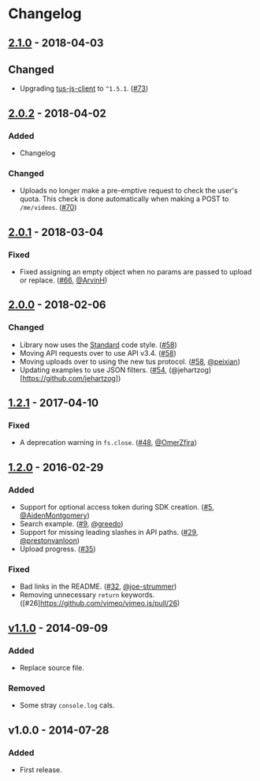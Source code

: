# Changelog

## [2.1.0] - 2018-04-03
## Changed
- Upgrading [tus-js-client](https://www.npmjs.com/package/tus-js-client) to `^1.5.1`. ([#73](https://github.com/vimeo/vimeo.js/issues/73))

## [2.0.2] - 2018-04-02
### Added
- Changelog

### Changed
- Uploads no longer make a pre-emptive request to check the user's quota. This check is done automatically when making a POST to `/me/videos`. ([#70](https://github.com/vimeo/vimeo.js/pull/70))

## [2.0.1] - 2018-03-04
### Fixed
- Fixed assigning an empty object when no params are passed to upload or replace. ([#66](https://github.com/vimeo/vimeo.js/pull/66), [@ArvinH](https://github.com/ArvinH))

## [2.0.0] - 2018-02-06
### Changed
- Library now uses the [Standard](https://standardjs.com/) code style.  ([#58](https://github.com/vimeo/vimeo.js/pull/58))
- Moving API requests over to use API v3.4. ([#58](https://github.com/vimeo/vimeo.js/pull/58))
- Moving uploads over to using the new tus protocol. ([#58](https://github.com/vimeo/vimeo.js/pull/58), [@peixian](https://github.com/peixian))
- Updating examples to use JSON filters. ([#54](https://github.com/vimeo/vimeo.js/pull/54), (@jehartzog)[https://github.com/jehartzog])

## [1.2.1] - 2017-04-10
### Fixed
- A deprecation warning in `fs.close`. ([#48](https://github.com/vimeo/vimeo.js/issues/48), [@OmerZfira](https://github.com/OmerZfira))

## [1.2.0] - 2016-02-29
### Added
- Support for optional access token during SDK creation. ([#5](https://github.com/vimeo/vimeo.js/pull/5), [@AidenMontgomery](https://github.com/AidenMontgomery))
- Search example. ([#9](https://github.com/vimeo/vimeo.js/pull/9), [@greedo](https://github.com/greedo))
- Support for missing leading slashes in API paths. ([#29](https://github.com/vimeo/vimeo.js/pull/29), [@prestonvanloon](https://github.com/prestonvanloon))
- Upload progress. ([#35](https://github.com/vimeo/vimeo.js/pull/35))

### Fixed
- Bad links in the README. ([#32](https://github.com/vimeo/vimeo.js/pull/32), [@joe-strummer](https://github.com/joe-strummer))
- Removing unnecessary `return` keywords. ([#26]https://github.com/vimeo/vimeo.js/pull/26)

## [v1.1.0] - 2014-09-09
### Added
- Replace source file.

### Removed
- Some stray `console.log` cals.

## v1.0.0 - 2014-07-28
### Added
- First release.

[2.1.0]: https://github.com/vimeo/vimeo.js/compare/2.0.2...2.1.0
[2.0.2]: https://github.com/vimeo/vimeo.js/compare/2.0.1...2.0.2
[2.0.1]: https://github.com/vimeo/vimeo.js/compare/2.0.0...2.0.1
[2.0.0]: https://github.com/vimeo/vimeo.js/compare/1.2.1...2.0.0
[1.2.1]: https://github.com/vimeo/vimeo.js/compare/1.2.0...1.2.1
[1.2.0]: https://github.com/vimeo/vimeo.js/compare/v1.1.0...1.2.0
[v1.1.0]: https://github.com/vimeo/vimeo.js/compare/v1.0.0...v1.1.0
